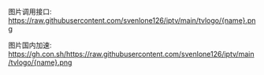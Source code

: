 图片调用接口: https://raw.githubusercontent.com/svenlone126/iptv/main/tvlogo/{name}.png

图片国内加速: https://gh.con.sh/https://raw.githubusercontent.com/svenlone126/iptv/main/tvlogo/{name}.png
